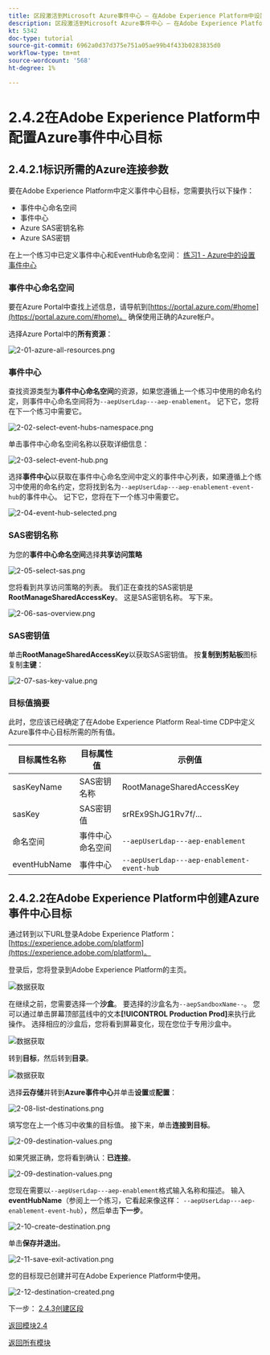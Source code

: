 ```yaml
---
title: 区段激活到Microsoft Azure事件中心 — 在Adobe Experience Platform中设置事件中心RTCDP目标
description: 区段激活到Microsoft Azure事件中心 — 在Adobe Experience Platform中设置事件中心RTCDP目标
kt: 5342
doc-type: tutorial
source-git-commit: 6962a0d37d375e751a05ae99b4f433b0283835d0
workflow-type: tm+mt
source-wordcount: '568'
ht-degree: 1%

---
```


# 2.4.2在Adobe Experience Platform中配置Azure事件中心目标

## 2.4.2.1标识所需的Azure连接参数

要在Adobe Experience Platform中定义事件中心目标，您需要执行以下操作：

- 事件中心命名空间
- 事件中心
- Azure SAS密钥名称
- Azure SAS密钥

在上一个练习中已定义事件中心和EventHub命名空间： [练习1 - Azure中的设置事件中心](./ex1.md)

### 事件中心命名空间

要在Azure Portal中查找上述信息，请导航到[https://portal.azure.com/#home](https://portal.azure.com/#home)。 确保使用正确的Azure帐户。

选择Azure Portal中的&#x200B;**所有资源**：

![2-01-azure-all-resources.png](./images/2-01-azure-all-resources.png)

### 事件中心

查找资源类型为&#x200B;**事件中心命名空间**&#x200B;的资源，如果您遵循上一个练习中使用的命名约定，则事件中心命名空间将为`--aepUserLdap---aep-enablement`。 记下它，您将在下一个练习中需要它。

![2-02-select-event-hubs-namespace.png](./images/2-02-select-event-hubs-namespace.png)

单击事件中心命名空间名称以获取详细信息：

![2-03-select-event-hub.png](./images/2-03-select-event-hub.png)

选择&#x200B;**事件中心**&#x200B;以获取在事件中心命名空间中定义的事件中心列表，如果遵循上个练习中使用的命名约定，您将找到名为`--aepUserLdap---aep-enablement-event-hub`的事件中心。 记下它，您将在下一个练习中需要它。

![2-04-event-hub-selected.png](./images/2-04-event-hub-selected.png)

### SAS密钥名称

为您的&#x200B;**事件中心命名空间**&#x200B;选择&#x200B;**共享访问策略**

![2-05-select-sas.png](./images/2-05-select-sas.png)

您将看到共享访问策略的列表。 我们正在查找的SAS密钥是&#x200B;**RootManageSharedAccessKey**。 这是SAS密钥名称。 写下来。

![2-06-sas-overview.png](./images/2-06-sas-overview.png)

### SAS密钥值

单击&#x200B;**RootManageSharedAccessKey**&#x200B;以获取SAS密钥值。 按&#x200B;**复制到剪贴板**&#x200B;图标复制&#x200B;**主键**：

![2-07-sas-key-value.png](./images/2-07-sas-key-value.png)

### 目标值摘要

此时，您应该已经确定了在Adobe Experience Platform Real-time CDP中定义Azure事件中心目标所需的所有值。

| 目标属性名称 | 目标属性值 | 示例值 |
|---|---|---|
| sasKeyName | SAS密钥名称 | RootManageSharedAccessKey |
| sasKey | SAS密钥值 | srREx9ShJG1Rv7f/... |
| 命名空间 | 事件中心命名空间 | `--aepUserLdap---aep-enablement` |
| eventHubName | 事件中心 | `--aepUserLdap---aep-enablement-event-hub` |

## 2.4.2.2在Adobe Experience Platform中创建Azure事件中心目标

通过转到以下URL登录Adobe Experience Platform： [https://experience.adobe.com/platform](https://experience.adobe.com/platform)。

登录后，您将登录到Adobe Experience Platform的主页。

![数据获取](./../../../modules/datacollection/module1.2/images/home.png)

在继续之前，您需要选择一个&#x200B;**沙盒**。 要选择的沙盒名为``--aepSandboxName--``。 您可以通过单击屏幕顶部蓝线中的文本&#x200B;**[!UICONTROL Production Prod]**&#x200B;来执行此操作。 选择相应的沙盒后，您将看到屏幕变化，现在您位于专用沙盒中。

![数据获取](./../../../modules/datacollection/module1.2/images/sb1.png)

转到&#x200B;**目标**，然后转到&#x200B;**目录**。

![数据获取](./images/sb2a.png)

选择&#x200B;**云存储**&#x200B;并转到&#x200B;**Azure事件中心**&#x200B;并单击&#x200B;**设置**&#x200B;或&#x200B;**配置**：

![2-08-list-destinations.png](./images/2-08-list-destinations.png)

填写您在上一个练习中收集的目标值。 接下来，单击&#x200B;**连接到目标**。

![2-09-destination-values.png](./images/2-09-destination-values.png)

如果凭据正确，您将看到确认：**已连接**。

![2-09-destination-values.png](./images/2-09-destination-valuesa.png)

您现在需要以`--aepUserLdap---aep-enablement`格式输入名称和描述。 输入&#x200B;**eventHubName**（参阅上一个练习，它看起来像这样： `--aepUserLdap---aep-enablement-event-hub`），然后单击&#x200B;**下一步**。

![2-10-create-destination.png](./images/2-10-create-destination.png)

单击&#x200B;**保存并退出**。

![2-11-save-exit-activation.png](./images/2-11-save-exit-activation.png)

您的目标现已创建并可在Adobe Experience Platform中使用。

![2-12-destination-created.png](./images/2-12-destination-created.png)

下一步： [2.4.3创建区段](./ex3.md)

[返回模块2.4](./segment-activation-microsoft-azure-eventhub.md)

[返回所有模块](./../../../overview.md)

